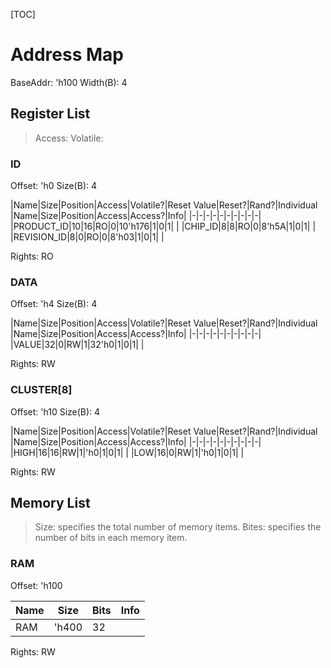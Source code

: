 [TOC]

# Address Map

BaseAddr: 'h100
Width(B): 4

## Register List

> Access: 
> Volatile: 

### ID

Offset: 'h0
Size(B): 4

|Name|Size|Position|Access|Volatile?|Reset Value|Reset?|Rand?|Individual 
|Name|Size|Position|Access|Access?|Info|
|-|-|-|-|-|-|-|-|-|-|
|PRODUCT_ID|10|16|RO|0|10'h176|1|0|1| |
|CHIP_ID|8|8|RO|0|8'h5A|1|0|1| |
|REVISION_ID|8|0|RO|0|8'h03|1|0|1| |

Rights: RO

### DATA

Offset: 'h4
Size(B): 4

|Name|Size|Position|Access|Volatile?|Reset Value|Reset?|Rand?|Individual 
|Name|Size|Position|Access|Access?|Info|
|-|-|-|-|-|-|-|-|-|-|
|VALUE|32|0|RW|1|32'h0|1|0|1| |

Rights: RW

### CLUSTER[8]

Offset: 'h10
Size(B): 4

|Name|Size|Position|Access|Volatile?|Reset Value|Reset?|Rand?|Individual 
|Name|Size|Position|Access|Access?|Info|
|-|-|-|-|-|-|-|-|-|-|
|HIGH|16|16|RW|1|'h0|1|0|1| |
|LOW|16|0|RW|1|'h0|1|0|1| |

Rights: RW

## Memory List

> Size: specifies the total number of memory items.
> Bites: specifies the number of bits in each memory item.

### RAM

Offset: 'h100

|Name|Size|Bits|Info|
|-|-|-|-|
|RAM|'h400|32| |

Rights: RW

